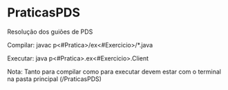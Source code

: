 # PraticasPDS
Resolução dos guiões de PDS

Compilar:
  javac p<#Pratica>/ex<#Exercicio>/*.java
  
 Executar:
  java p<#Pratica>.ex<#Exercicio>.Client
  
 Nota: Tanto para compilar como para executar devem estar com o terminal na pasta principal (/PraticasPDS)
